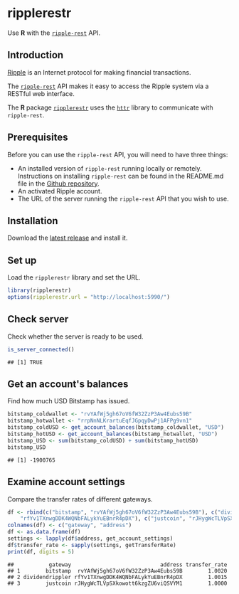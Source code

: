 ripplerestr
===========

Use **R** with the [`ripple-rest`](https://dev.ripple.com/) API.

Introduction
------------

[Ripple](https://ripple.com/) is an Internet protocol for making financial transactions.

The [`ripple-rest`](https://dev.ripple.com/) API makes it easy to access the Ripple system via a RESTful web interface.

The **R** package [`ripplerestr`](https://github.com/hmalmedal/ripplerestr) uses the [`httr`](https://github.com/hadley/httr) library to communicate with `ripple-rest`.

Prerequisites
-------------

Before you can use the `ripple-rest` API, you will need to have three things:

 * An installed version of `ripple-rest` running locally or remotely. Instructions on installing `ripple-rest` can be found in the README.md file in the [Github repository](https://github.com/ripple/ripple-rest).
 * An activated Ripple account.
 * The URL of the server running the `ripple-rest` API that you wish to use.

Installation
------------

Download the [latest release](https://github.com/hmalmedal/ripplerestr/releases/latest) and install it.

Set up
------

Load the `ripplerestr` library and set the URL.


```r
library(ripplerestr)
options(ripplerestr.url = "http://localhost:5990/")
```




Check server
------------

Check whether the server is ready to be used.


```r
is_server_connected()
```

```
## [1] TRUE
```


Get an account's balances
-------------------------

Find how much USD Bitstamp has issued.


```r
bitstamp_coldwallet <- "rvYAfWj5gh67oV6fW32ZzP3Aw4Eubs59B"
bitstamp_hotwallet <- "rrpNnNLKrartuEqfJGpqyDwPj1AFPg9vn1"
bitstamp_coldUSD <- get_account_balances(bitstamp_coldwallet, "USD")
bitstamp_hotUSD <- get_account_balances(bitstamp_hotwallet, "USD")
bitstamp_USD <- sum(bitstamp_coldUSD) + sum(bitstamp_hotUSD)
bitstamp_USD
```

```
## [1] -1900765
```


Examine account settings
------------------------

Compare the transfer rates of different gateways.


```r
df <- rbind(c("bitstamp", "rvYAfWj5gh67oV6fW32ZzP3Aw4Eubs59B"), c("dividendrippler", 
    "rfYv1TXnwgDDK4WQNbFALykYuEBnrR4pDX"), c("justcoin", "rJHygWcTLVpSXkowott6kzgZU6viQSVYM1"))
colnames(df) <- c("gateway", "address")
df <- as.data.frame(df)
settings <- lapply(df$address, get_account_settings)
df$transfer_rate <- sapply(settings, getTransferRate)
print(df, digits = 5)
```

```
##           gateway                            address transfer_rate
## 1        bitstamp  rvYAfWj5gh67oV6fW32ZzP3Aw4Eubs59B        1.0020
## 2 dividendrippler rfYv1TXnwgDDK4WQNbFALykYuEBnrR4pDX        1.0015
## 3        justcoin rJHygWcTLVpSXkowott6kzgZU6viQSVYM1        1.0000
```


